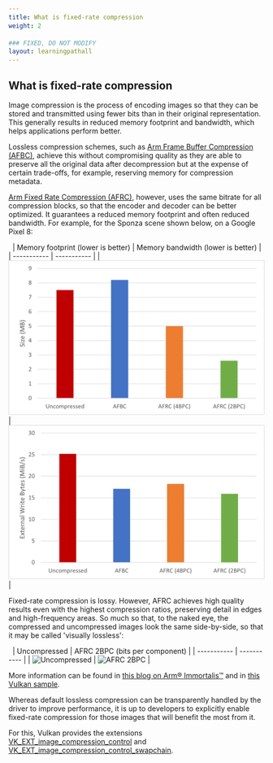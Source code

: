 ```yaml
---
title: What is fixed-rate compression
weight: 2

### FIXED, DO NOT MODIFY
layout: learningpathall
---
```


## What is fixed-rate compression

Image compression is the process of encoding images so that they can be stored and transmitted using fewer bits than in their original representation.
This generally results in reduced memory footprint and bandwidth, which helps applications perform better.

Lossless compression schemes, such as [Arm Frame Buffer Compression (AFBC)](https://developer.arm.com/documentation/101897/latest/Buffers-and-textures/AFBC-textures-for-Vulkan?lang=en), achieve this without compromising quality as they are able to preserve all the original data after decompression but at the expense of certain trade-offs, for example, reserving memory for compression metadata.

[Arm Fixed Rate Compression (AFRC)](https://developer.arm.com/documentation/101897/latest/Buffers-and-textures/AFRC?lang=en), however, uses the same bitrate for all compression blocks, so that the encoder and decoder can be better optimized.
It guarantees a reduced memory footprint and often reduced bandwidth.
For example, for the Sponza scene shown below, on a Google Pixel 8:

&nbsp;
| Memory footprint (lower is better) | Memory bandwidth (lower is better) |
| ----------- | ----------- |
| ![Footprint](images/sponza_footprint.png) | ![Bandwidth](images/sponza_bandwidth.png) |

Fixed-rate compression is lossy.
However, AFRC achieves high quality results even with the highest compression ratios, preserving detail in edges and high-frequency areas.
So much so that, to the naked eye, the compressed and uncompressed images look the same side-by-side, so that it may be called 'visually lossless':

&nbsp;
| Uncompressed | AFRC 2BPC (bits per component) |
| ----------- | ----------- |
| ![Uncompressed](images/sponza_default.png) | ![AFRC 2BPC](images/sponza_afrc.png) |

More information can be found in [this blog on Arm® Immortalis™](https://community.arm.com/arm-community-blogs/b/graphics-gaming-and-vr-blog/posts/arm-immortalis-g715-developer-overview) and in [this Vulkan sample](https://github.com/KhronosGroup/Vulkan-Samples/blob/main/samples/performance/image_compression_control/README.adoc).

Whereas default lossless compression can be transparently handled by the driver to improve performance, it is up to developers to explicitly enable fixed-rate compression for those images that will benefit the most from it.

For this, Vulkan provides the extensions [VK_EXT_image_compression_control](https://docs.vulkan.org/spec/latest/appendices/extensions.html#VK_EXT_image_compression_control) and [VK_EXT_image_compression_control_swapchain](https://docs.vulkan.org/spec/latest/appendices/extensions.html#VK_EXT_image_compression_control_swapchain).
